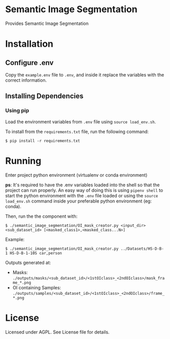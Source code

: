 # Semantic Image Segmentation
Provides Semantic Image Segmentation

# Installation

## Configure .env
Copy the `example.env` file to `.env`, and inside it replace the variables with the correct information.


## Installing Dependencies

### Using pip
Load the environment variables from `.env` file using `source load_env.sh`.

To install from the `requirements.txt` file, run the following command:
```
$ pip install -r requirements.txt
```

# Running
Enter project python environment (virtualenv or conda environment)

**ps**: It's required to have the .env variables loaded into the shell so that the project can run properly. An easy way of doing this is using `pipenv shell` to start the python environment with the `.env` file loaded or using the `source load_env.sh` command inside your preferable python environment (eg: conda).

Then, run the the component with:
```
$ ./semantic_image_segmentation/OI_mask_creator.py <input_dir> <sub_dataset_id> [<masked_class1>,<masked_class...N>]
```

Example:
```
$ ./semantic_image_segmentation/OI_mask_creator.py ../Datasets/HS-D-B-1 HS-D-B-1-10S car,person
```

Outputs generated at:

* Masks: `./outputs/masks/<sub_dataset_id>/<1stOIclass>_<2ndOIclass>/mask_frame_*.png`
* OI containing Samples:  `./outputs/samples/<sub_dataset_id>/<1stOIclass>_<2ndOIclass>/frame_*.png`


# License
Licensed under AGPL. See License file for details.